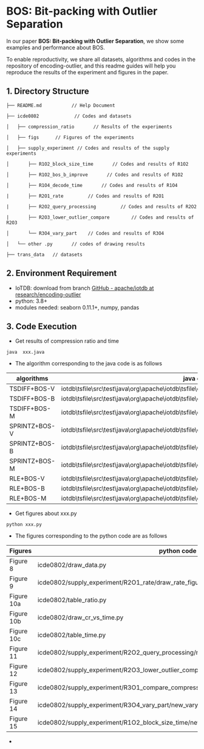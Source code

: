 # BOS: Bit-packing with Outlier Separation

In our paper **BOS: Bit-packing with Outlier Separation**, we show some examples and performance about BOS.

To enable reproductivity, we share all datasets, algorithms and codes in the repository of encoding-outlier, and this readme guides will help you reproduce the results of the experiment and figures in the paper.

## 1. Directory Structure

    ├── README.md           // Help Document
    
    ├── icde0802             // Codes and datasets
    
    │   ├── compression_ratio       // Results of the experiments
    
    │   ├── figs      // Figures of the experiments

    │   ├── supply_experiment // Codes and results of the supply experiments
    
    │       ├── R1O2_block_size_time       // Codes and results of R1O2
    
    │       ├── R1O2_bos_b_improve       // Codes and results of R1O2

    │       ├── R1O4_decode_time       // Codes and results of R1O4

    |       ├── R2O1_rate         // Codes and results of R2O1

    |       ├── R2O2_query_processing         // Codes and results of R2O2

    |       ├── R2O3_lower_outlier_compare        // Codes and results of R2O3
    
    │       └── R3O4_vary_part    // Codes and results of R3O4
    
    │   └── other .py       // codes of drawing results

    ├── trans_data   // datasets


## 2. Environment Requirement

- IoTDB: download from branch [GitHub - apache/iotdb at research/encoding-outlier](https://github.com/apache/iotdb/tree/research/encoding-outlier)
- python: 3.8+
- modules needed: seaborn 0.11.1+, numpy, pandas

## 3. Code Execution

- Get results of compression ratio and time

```
java  xxx.java
```

- The algorithm corresponding to the java code is as follows

| algorithms                         | java code                                                                        |
| ---------------------------------- |----------------------------------------------------------------------------------|
| TSDIFF+BOS-V        | iotdb\tsfile\src\test\java\org\apache\iotdb\tsfile\encoding\TSDIFFBOSVImproveDecodeTest.java    |
| TSDIFF+BOS-B        | iotdb\tsfile\src\test\java\org\apache\iotdb\tsfile\encoding\TSDIFFBOSBImproveTest.java          |
| TSDIFF+BOS-M        | iotdb\tsfile\src\test\java\org\apache\iotdb\tsfile\encoding\TSDIFFBOSMImproveTest.java          |
| SPRINTZ+BOS-V        | iotdb\tsfile\src\test\java\org\apache\iotdb\tsfile\encoding\SPRINTZBOSVTest.java               |
| SPRINTZ+BOS-B        | iotdb\tsfile\src\test\java\org\apache\iotdb\tsfile\encoding\SPRINTZOSBTest.java                |
| SPRINTZ+BOS-M        | iotdb\tsfile\src\test\java\org\apache\iotdb\tsfile\encoding\SPRINTZBOSMTest.java               |
| RLE+BOS-V        | iotdb\tsfile\src\test\java\org\apache\iotdb\tsfile\encoding\RLEBOSVTest.java                       |
| RLE+BOS-B        | iotdb\tsfile\src\test\java\org\apache\iotdb\tsfile\encoding\RLEBOSBImproveTest.java                |
| RLE+BOS-M        | iotdb\tsfile\src\test\java\org\apache\iotdb\tsfile\encoding\RLEBOSMTest.java                       |

- Get figures about xxx.py

```
python xxx.py
```

- The figures corresponding to the python code are as follows

| Figures   | python code                                                                     |
| --------- | -----------------------------------------------------------------------------   |
| Figure 8  | icde0802/draw_data.py                                                           |
| Figure 9  | icde0802/supply_experiment/R2O1_rate/draw_rate_figure_R2O1.py                   |
| Figure 10a| icde0802/table_ratio.py                                                         |
| Figure 10b| icde0802/draw_cr_vs_time.py                                                     |
| Figure 10c| icde0802/table_time.py                                                          |
| Figure 11 | icde0802/supply_experiment/R2O2_query_processing/new_compare_query_time_R2O2.py       |
| Figure 12 | icde0802/supply_experiment/R2O3_lower_outlier_compare/new_compare_figure_R2O3.py      |
| Figure 13 | icde0802/supply_experiment/R3O1_compare_compression/new_draw_figures_compres_R3O2.py  |
| Figure 14 | icde0802/supply_experiment/R3O4_vary_part/new_vary_part_figure_R3O4.py                |
| Figure 15 | icde0802/supply_experiment/R1O2_block_size_time/new_draw_block_size_time.py           |


- 
